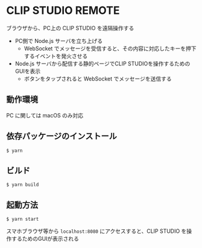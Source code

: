 # CLIP STUDIO REMOTE

ブラウザから、PC上の CLIP STUDIO を遠隔操作する

- PC側で Node.js サーバを立ち上げる
  - WebSocket でメッセージを受信すると、その内容に対応したキーを押下するイベントを発火させる
- Node.js サーバから配信する静的ページでCLIP STUDIOを操作するためのGUIを表示
  - ボタンをタップされると WebSocket でメッセージを送信する

## 動作環境

PC に関しては macOS のみ対応

## 依存パッケージのインストール

```
$ yarn
```

## ビルド

```
$ yarn build
```

## 起動方法

```
$ yarn start
```

スマホブラウザ等から `localhost:8080` にアクセスすると、CLIP STUDIO を操作するためのGUIが表示される
